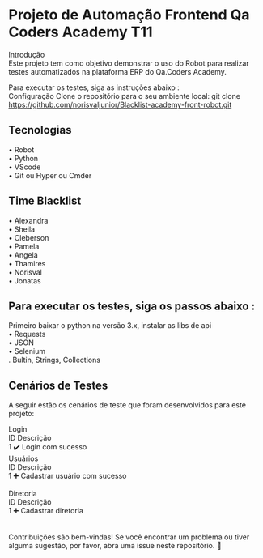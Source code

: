 # Projeto de Automação Frontend Qa Coders Academy T11

Introdução <br/>
Este projeto tem como objetivo demonstrar o uso do Robot  para realizar testes automatizados na plataforma ERP do Qa.Coders Academy. 

Para executar os testes, siga as instruções abaixo : <br>
Configuração
Clone o repositório para o seu ambiente local:
git clone https://github.com/norisvaljunior/Blacklist-academy-front-robot.git

## Tecnologias
• Robot <br/>
• Python<br/>
• VScode<br/>
• Git ou Hyper ou Cmder<br/>

## Time Blacklist
• Alexandra <br/>
• Sheila<br/>
• Cleberson<br/>
• Pamela<br/>
• Angela<br/>
• Thamires <br/>
• Norisval<br/>
• Jonatas<br/>

## Para executar os testes, siga os passos abaixo :<br/>
Primeiro baixar o python na versão 3.x, instalar as libs de api <br/>
• Requests<br/>
• JSON<br/>
• Selenium<br/>
  .  Bultin, Strings, Collections

## Cenários de Testes
A seguir estão os cenários de teste que foram desenvolvidos para este projeto:

Login<br/>
ID    Descrição<br/>
1	✔️ Login com sucesso
<br/>
Usuários<br/>
ID	Descrição<br/>
1	➕ Cadastrar usuário com sucesso<br/>
<br/>
Diretoria<br/>
ID	Descrição<br/>
1	➕ Cadastrar diretoria<br/>
<br/>
<br/>
Contribuições são bem-vindas! Se você encontrar um problema ou tiver alguma sugestão, por favor, abra uma issue neste repositório. 🚀

